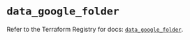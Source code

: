 # `data_google_folder`

Refer to the Terraform Registry for docs: [`data_google_folder`](https://registry.terraform.io/providers/hashicorp/google-beta/6.8.0/docs/data-sources/google_folder).
